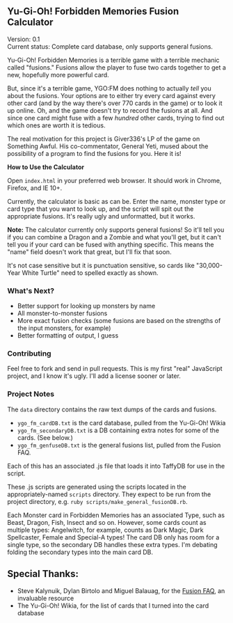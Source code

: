 ## Yu-Gi-Oh! Forbidden Memories Fusion Calculator

Version: 0.1  
Current status: Complete card database, only supports general fusions.

Yu-Gi-Oh! Forbidden Memories is a terrible game with a terrible mechanic called
"fusions." Fusions allow the player to fuse two cards together to get a new,
hopefully more powerful card.

But, since it's a terrible game, YGO:FM does nothing to actually _tell_ you
about the fusions. Your options are to either try every card against every other
card (and by the way there's over 770 cards in the game) or to look it up
online. Oh, and the game doesn't try to record the fusions at all. And since
one card might fuse with a few _hundred_ other cards, trying to find out which
ones are worth it is tedious.

The real motivation for this project is Giver336's LP of the game on Something
Awful. His co-commentator, General Yeti, mused about the possibility of a
program to find the fusions for you. Here it is!

**How to Use the Calculator**

Open `index.html` in your preferred web browser. It should work in Chrome,
Firefox, and IE 10+.

Currently, the calculator is basic as can be. Enter the name, monster type or
card type that you want to look up, and the script will spit out the appropriate
fusions. It's really ugly and unformatted, but it works.

**Note:** The calculator currently only supports general fusions! So it'll tell
you if you can combine a Dragon and a Zombie and what you'll get, but it can't
tell you if your card can be fused with anything specific. This means the "name"
field doesn't work that great, but I'll fix that soon.

It's not case sensitive but it is punctuation sensitive, so cards like
"30,000-Year White Turtle" need to spelled exactly as shown.

### What's Next?

- Better support for looking up monsters by name
- All monster-to-monster fusions
- More exact fusion checks (some fusions are based on the strengths of the input
  monsters, for example)
- Better formatting of output, I guess

### Contributing

Feel free to fork and send in pull requests. This is my first "real" JavaScript
project, and I know it's ugly. I'll add a license sooner or later.

### Project Notes

The `data` directory contains the raw text dumps of the cards and fusions.

- `ygo_fm_cardDB.txt` is the card database, pulled from the Yu-Gi-Oh! Wikia
- `ygo_fm_secondaryDB.txt` is a DB containing extra notes for some of the cards.
  (See below.)
- `ygo_fm_genfuseDB.txt` is the general fusions list, pulled from the Fusion
  FAQ.

Each of this has an associated .js file that loads it into TaffyDB for use in
the script.

These .js scripts are generated using the scripts located in the
appropriately-named `scripts` directory. They expect to be run from the project
directory, e.g. `ruby scripts/make_general_fusionDB.rb`.

Each Monster card in Forbidden Memories has an associated Type, such as Beast,
Dragon, Fish, Insect and so on. However, some cards count as multiple types: 
Angelwitch, for example, counts as Dark Magic, Dark Spellcaster, Female and
Special-A types! The card DB only has room for a single type, so the secondary
DB handles these extra types. I'm debating folding the secondary types into the
main card DB.

## Special Thanks:

- Steve Kalynuik, Dylan Birtolo and Miguel Balauag, for the [Fusion
  FAQ](https://www.gamefaqs.com/ps/561010-yu-gi-oh-forbidden-memories/faqs/16613), an invaluable resource
- The Yu-Gi-Oh! Wikia, for the list of cards that I turned into the card
  database
